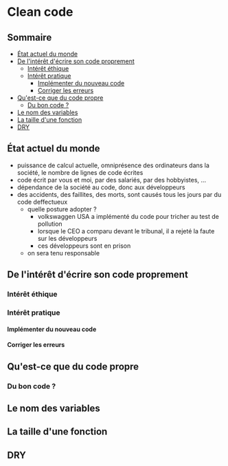 # Clean code <!-- omit in toc -->

## Sommaire <!-- omit in toc -->

- [État actuel du monde](#état-actuel-du-monde)
- [De l'intérêt d'écrire son code proprement](#de-lintérêt-décrire-son-code-proprement)
  - [Intérêt éthique](#intérêt-éthique)
  - [Intérêt pratique](#intérêt-pratique)
    - [Implémenter du nouveau code](#implémenter-du-nouveau-code)
    - [Corriger les erreurs](#corriger-les-erreurs)
- [Qu'est-ce que du code propre](#quest-ce-que-du-code-propre)
  - [Du bon code ?](#du-bon-code-)
- [Le nom des variables](#le-nom-des-variables)
- [La taille d'une fonction](#la-taille-dune-fonction)
- [DRY](#dry)

## État actuel du monde

- puissance de calcul actuelle, omniprésence des ordinateurs dans la société, le nombre de lignes de code écrites
- code écrit par vous et moi, par des salariés, par des hobbyistes, ...
- dépendance de la société au code, donc aux développeurs
- des accidents, des faillites, des morts, sont causés tous les jours par du code deffectueux
  - quelle posture adopter ?
    - volkswaggen USA a implémenté du code pour tricher au test de pollution
    - lorsque le CEO a comparu devant le tribunal, il a rejeté la faute sur les développeurs
    - ces développeurs sont en prison
  - on sera tenu responsable

## De l'intérêt d'écrire son code proprement

### Intérêt éthique

### Intérêt pratique

#### Implémenter du nouveau code

#### Corriger les erreurs

## Qu'est-ce que du code propre

### Du bon code ?

## Le nom des variables

## La taille d'une fonction

## DRY

